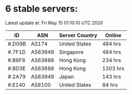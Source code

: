 # 6 stable servers:

Latest update at: Fri May 15 01:10:10 UTC 2020

| ID | ASN | Server Country | Online |
| -- | --- | -------------- | ------ |
| #.D09B | AS174 | United States | 484 hrs |
| #.7F1D | AS63949 | Singapore | 484 hrs |
| #.B6F8 | AS63888 | Hong Kong | 234 hrs |
| #.BD3E | AS63888 | Hong Kong | 1303 hrs |
| #.2A79 | AS63949 | Japan | 143 hrs |
| #.E140 | AS8100 | United States | 84 hrs |

